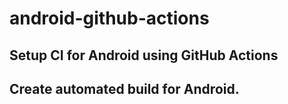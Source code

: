 #  android-github-actions 

## Setup CI for Android using GitHub Actions
## Create automated build for Android.
